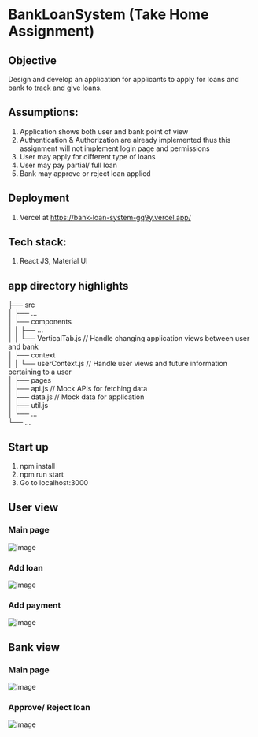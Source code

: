 # BankLoanSystem (Take Home Assignment)

## Objective 
Design and develop an application for applicants to apply for loans and bank to track and give loans. 

## Assumptions:
1. Application shows both user and bank point of view
2. Authentication & Authorization are already implemented thus this assignment will not implement login page and permissions
3. User may apply for different type of loans
4. User may pay partial/ full loan
5. Bank may approve or reject loan applied

## Deployment
1. Vercel at https://bank-loan-system-gq9y.vercel.app/ 

## Tech stack:
1. React JS, Material UI

## app directory highlights
├── src  
│   ├── ...  
│   ├── components  
│   │   ├── ...  
│   │   └── VerticalTab.js   // Handle changing application views between user and bank  
│   ├── context  
│   │   └── userContext.js   // Handle user views and future information pertaining to a user  
│   ├── pages           
│   ├── api.js              // Mock APIs for fetching data       
│   ├── data.js             // Mock data for application    
│   ├── util.js            
│   └── ...                 
└── ...  

## Start up
1. npm install
2. npm run start
3. Go to localhost:3000
 
## User view
### Main page
![image](https://github.com/BrendonLau/BankLoanSystem/assets/66625773/42d44cd0-500f-4d06-aa24-db830d691e49)
### Add loan
![image](https://github.com/BrendonLau/BankLoanSystem/assets/66625773/4b6199b6-858b-43bd-999c-8e16e434d608)
### Add payment
![image](https://github.com/BrendonLau/BankLoanSystem/assets/66625773/9f8f1128-9d76-42d1-a2c1-0db78d9d83ba)

## Bank view
### Main page
![image](https://github.com/BrendonLau/BankLoanSystem/assets/66625773/5d537d19-7536-4106-8e2d-a74ce0031890)
### Approve/ Reject loan
![image](https://github.com/BrendonLau/BankLoanSystem/assets/66625773/ec7c50d2-3c06-43a3-b9ea-a954bd121953)






